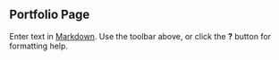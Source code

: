 ## Portfolio Page

Enter text in [Markdown](http://daringfireball.net/projects/markdown/). Use the toolbar above, or click the **?** button for formatting help.
